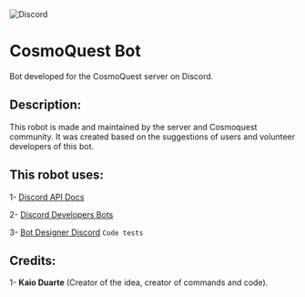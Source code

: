 <img alt="Discord" src="https://img.shields.io/discord/443490369443856384?label=CosmoQuest&logo=Discord&style=social">

# CosmoQuest Bot

Bot developed for the CosmoQuest server on Discord.

## Description:

This robot is made and maintained by the server and Cosmoquest community. 
It was created based on the suggestions of users and volunteer developers of this bot.

## This robot uses:

1- [Discord API Docs](https://github.com/discordapp/discord-api-docs)

2- [Discord Developers Bots](https://discordapp.com/developers/docs/topics/oauth2#bots)

3- [Bot Designer Discord](https://botdesignerdiscord.com) ``Code tests``

## Credits:

1- **Kaio Duarte** (Creator of the idea, creator of commands and code).
